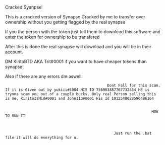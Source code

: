 Cracked Syanpse!

This is a cracked version of Synapse Cracked by me to transfer over ownership without you getting flagged by the real synapse

If you the person with the token just tell them to download this software and enter the token for ownership to be transfered

After this is done the real synapse will download and you will be in their account. 

 DM KiritoBTD AKA Trit#0001 if you want to have cheaper tokens than synapse!

Also if there are any errors dm aswell.

                                                  Dont Fall for this scam. If it is Given out by yukiii#5084 HIS ID 756903887767732354 HE is trynna scam you out of a couple bucks. Only real Person selling this is me, KiritoIsMid#0001 and John113#0001 His Id 1012548028596486164
                                                         
                                                          
                                                                      HOW TO RUN IT
                                                              
                                                              
                                                              
                                                     Just run the .bat file it will do everything for u. 



